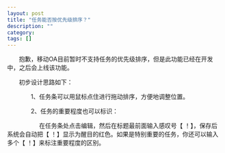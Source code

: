 ```yaml
---
layout: post
title: "任务能否按优先级排序？"
description: ""
category: 
tags: []
---
```


&#160; &#160; &#160; &#160;抱歉，移动OA目前暂时不支持任务的优先级排序，但是此功能已经在开发中，之后会上线该功能。

&#160; &#160; &#160; &#160;初步设计思路如下：

&#160; &#160; &#160; &#160;&#160; &#160; &#160; &#160;1、任务条可以用鼠标点住进行拖动排序，方便地调整位置。

&#160; &#160; &#160; &#160;&#160; &#160; &#160; &#160;2、任务的重要程度也可以标识：

&#160; &#160; &#160; &#160;&#160; &#160; &#160; &#160;&#160; &#160; &#160;在任务条处点击编辑，然后在标题最前面输入感叹号【  ！】，保存后系统会自动把【  ！】显示为醒目的红色。如果是特别重要的任务，你还可以输入多个【  ！】来标注重要程度的区别。

